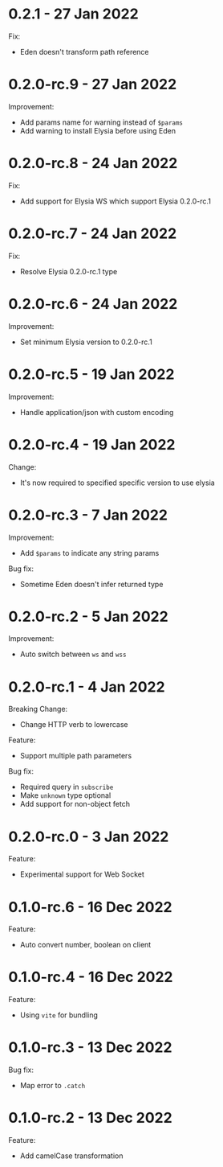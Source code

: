 # 0.2.1 - 27 Jan 2022
Fix:
- Eden doesn't transform path reference

# 0.2.0-rc.9 - 27 Jan 2022
Improvement:
- Add params name for warning instead of `$params`
- Add warning to install Elysia before using Eden

# 0.2.0-rc.8 - 24 Jan 2022
Fix:
- Add support for Elysia WS which support Elysia 0.2.0-rc.1

# 0.2.0-rc.7 - 24 Jan 2022
Fix:
- Resolve Elysia 0.2.0-rc.1 type

# 0.2.0-rc.6 - 24 Jan 2022
Improvement:
- Set minimum Elysia version to 0.2.0-rc.1

# 0.2.0-rc.5 - 19 Jan 2022
Improvement:
- Handle application/json with custom encoding

# 0.2.0-rc.4 - 19 Jan 2022
Change:
- It's now required to specified specific version to use elysia

# 0.2.0-rc.3 - 7 Jan 2022
Improvement:
- Add `$params` to indicate any string params

Bug fix:
- Sometime Eden doesn't infer returned type

# 0.2.0-rc.2 - 5 Jan 2022
Improvement:
- Auto switch between `ws` and `wss`

# 0.2.0-rc.1 - 4 Jan 2022
Breaking Change:
- Change HTTP verb to lowercase

Feature:
- Support multiple path parameters

Bug fix:
- Required query in `subscribe`
- Make `unknown` type optional
- Add support for non-object fetch

# 0.2.0-rc.0 - 3 Jan 2022
Feature:
- Experimental support for Web Socket

# 0.1.0-rc.6 - 16 Dec 2022
Feature:
- Auto convert number, boolean on client

# 0.1.0-rc.4 - 16 Dec 2022
Feature:
- Using `vite` for bundling

# 0.1.0-rc.3 - 13 Dec 2022
Bug fix:
- Map error to `.catch`

# 0.1.0-rc.2 - 13 Dec 2022
Feature:
- Add camelCase transformation
